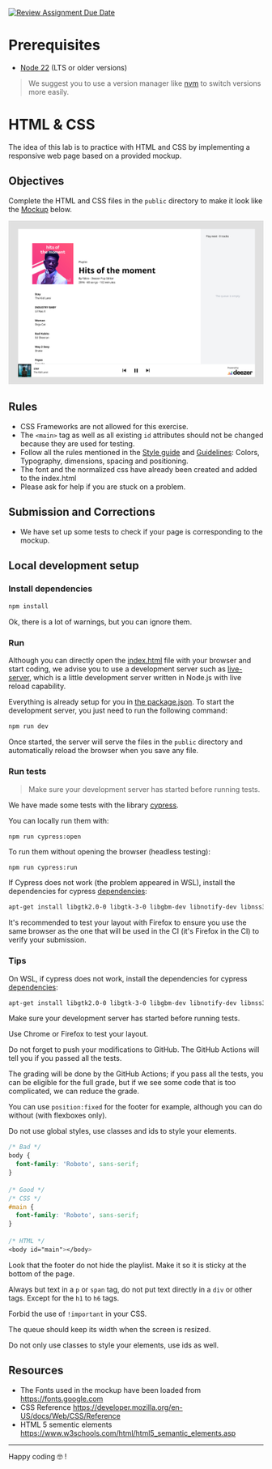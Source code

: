 [![Review Assignment Due Date](https://classroom.github.com/assets/deadline-readme-button-22041afd0340ce965d47ae6ef1cefeee28c7c493a6346c4f15d667ab976d596c.svg)](https://classroom.github.com/a/Ek2gkK4O)
# Prerequisites

- [Node 22](https://nodejs.org/en/download/) (LTS or older versions)

> We suggest you to use a version manager like [nvm](https://github.com/nvm-sh/nvm) to switch versions more easily.

# HTML & CSS

The idea of this lab is to practice with HTML and CSS by implementing a responsive web page based on a provided mockup.

## Objectives

Complete the HTML and CSS files in the `public` directory to make it look like the [Mockup](https://www.figma.com/file/J4VbVpfdcSPxtVzi94dTD5/Music-player?node-id=56%3A107) below.

![Mockup](mockup.png)

## Rules

- CSS Frameworks are not allowed for this exercise.
- The `<main>` tag as well as all existing `id` attributes should not be changed because they are used for testing.
- Follow all the rules mentioned in the [Style guide](https://www.figma.com/file/J4VbVpfdcSPxtVzi94dTD5/Music-player?node-id=91%3A115) and [Guidelines](https://www.figma.com/file/J4VbVpfdcSPxtVzi94dTD5/Music-player?node-id=56%3A266): Colors, Typography, dimensions, spacing and positioning.
- The font and the normalized css have already been created and added to the index.html
- Please ask for help if you are stuck on a problem.

## Submission and Corrections

- We have set up some tests to check if your page is corresponding to the mockup.

## Local development setup

### Install dependencies

```sh
npm install
```

Ok, there is a lot of warnings, but you can ignore them.

### Run

Although you can directly open the [index.html](public/index.html) file with your browser and start coding, we advise you to use a development server such as [live-server](https://www.npmjs.com/package/live-server), which is a little development server written in Node.js with live reload capability.

Everything is already setup for you in [the package.json](package.json). To start the development server, you just need to run the following command:

```sh
npm run dev
```

Once started, the server will serve the files in the `public` directory and automatically reload the browser when you save any file.

### Run tests

> Make sure your development server has started before running tests.

We have made some tests with the library [cypress](https://www.cypress.io/).

You can locally run them with:

```sh
npm run cypress:open
```

To run them without opening the browser (headless testing):

```shell
npm run cypress:run
```

If Cypress does not work (the problem appeared in WSL), install the dependencies for cypress [dependencies](https://docs.cypress.io/guides/continuous-integration/introduction#UbuntuDebian):

```bash
apt-get install libgtk2.0-0 libgtk-3-0 libgbm-dev libnotify-dev libnss3 libxss1 libasound2 libxtst6 xauth xvfb
```

It's recommended to test your layout with Firefox to ensure you use the same browser as the one that will be used in the CI (it's Firefox in the CI) to verify your submission.

### Tips

On WSL, if cypress does not work, install the dependencies for cypress [dependencies](https://docs.cypress.io/guides/continuous-integration/introduction#UbuntuDebian):

```bash
apt-get install libgtk2.0-0 libgtk-3-0 libgbm-dev libnotify-dev libnss3 libxss1 libasound2 libxtst6 xauth xvfb
```

Make sure your development server has started before running tests.

Use Chrome or Firefox to test your layout.

Do not forget to push your modifications to GitHub. The GitHub
Actions will tell you if you passed all the tests.

The grading will be done by the GitHub Actions; if you pass all the tests, you
can be eligible for the full grade, but if we see some code that is too
complicated, we can reduce the grade.

<!-- You should not need more than one
`position: absolute` and you do not need to use `position: relative` for this
lab. -->

You can use `position:fixed` for the footer for example, although you can do without (with flexboxes only).

Do not use global styles, use classes and ids to style your elements.

```css
/* Bad */
body {
  font-family: 'Roboto', sans-serif;
}

/* Good */
/* CSS */
#main {
  font-family: 'Roboto', sans-serif;
}

/* HTML */
<body id="main"></body>
```

Look that the footer do not hide the playlist. Make it so it is sticky at the bottom of the page.

Always but text in a `p` or `span` tag, do not put text directly in a `div` or other tags. Except for the `h1` to `h6` tags.

Forbid the use of `!important` in your CSS.

The queue should keep its width when the screen is resized.

Do not only use classes to style your elements, use ids as well.

## Resources

- The Fonts used in the mockup have been loaded from https://fonts.google.com
- CSS Reference https://developer.mozilla.org/en-US/docs/Web/CSS/Reference
- HTML 5 sementic elements https://www.w3schools.com/html/html5_semantic_elements.asp

---

Happy coding 🤓 !
